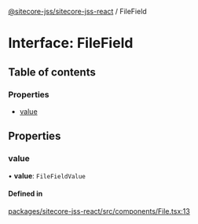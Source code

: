 [@sitecore-jss/sitecore-jss-react](../README.md) / FileField

# Interface: FileField

## Table of contents

### Properties

- [value](FileField.md#value)

## Properties

### value

• **value**: `FileFieldValue`

#### Defined in

[packages/sitecore-jss-react/src/components/File.tsx:13](https://github.com/Sitecore/jss/blob/bd5ebb363/packages/sitecore-jss-react/src/components/File.tsx#L13)

